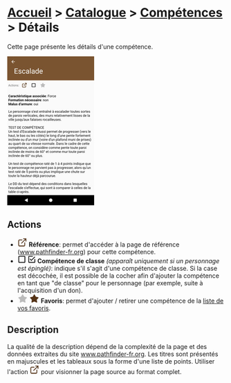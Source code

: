 # [Accueil](..) > [Catalogue](../navigation) > [Compétences](skills.md) > Détails

Cette page présente les détails d'une compétence.

<a href="../../images/catalog/skill-details.png"><img src="../../images/catalog/skill-details_small.jpg" title="Détails d'une compétence"/></a>

## Actions

* ![](../../images/icons/reference.png)
**Référence**: permet d'accéder à la page de référence (www.pathfinder-fr.org) 
pour cette compétence.
* ![](../../images/icons/checkbox-off.png) ![](../../images/icons/checkbox-on.png)
**Compétence de classe** _(apparaît uniquement si un personnage est épinglé)_: indique s'il s'agit 
d'une compétence de classe. Si la case est décochée, il est possible de la cocher afin d'ajouter la 
compétence en tant que "de classe" pour le personnage (par exemple, suite à l'acquisition d'un don). 
* ![](../../images/icons/favorite-off.png) ![](../../images/icons/favorite-on.png)
**Favoris**: permet d'ajouter / retirer une compétence de la [liste de vos favoris](favorites.md). 

## Description

La qualité de la description dépend de la complexité de la page et des données extraites du site
www.pathfinder-fr.org. Les titres sont présentés en majuscules et les tableaux sous la forme d'une
liste de points. Utiliser l'action ![](../../images/icons/reference.png) pour visionner la page
source au format complet.